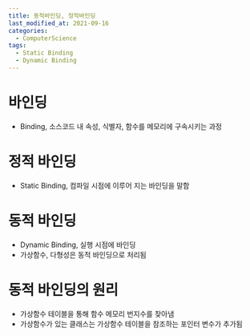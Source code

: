 ```yaml
---
title: 동적바인딩, 정적바인딩
last_modified_at: 2021-09-16
categories: 
  - ComputerScience
tags:
  - Static Binding
  - Dynamic Binding
---
```


# 바인딩
- Binding, 소스코드 내 속성, 식별자, 함수를 메모리에 구속시키는 과정

# 정적 바인딩
- Static Binding, 컴파일 시점에 이루어 지는 바인딩을 말함

# 동적 바인딩
- Dynamic Binding, 실행 시점에 바인딩
- 가상함수, 다형성은 동적 바인딩으로 처리됨

# 동적 바인딩의 원리
- 가상함수 테이블을 통해 함수 메모리 번지수를 찾아냄
- 가상함수가 있는 클래스는 가상함수 테이블을 참조하는 포인터 변수가 추가됨
